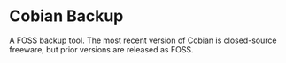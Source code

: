 [Title]: # (Cobian Backup)
[Order]: # (21)

# Cobian Backup

A FOSS backup tool. The most recent version of Cobian is closed-source freeware, but prior versions are released as FOSS.